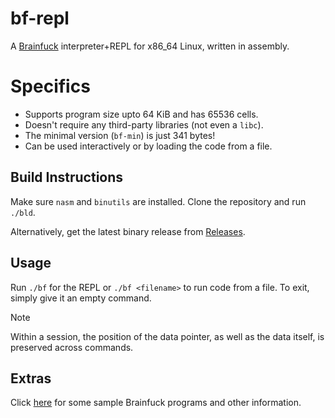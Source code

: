 # bf-repl
A [Brainfuck](https://en.m.wikipedia.org/wiki/Brainfuck) interpreter+REPL for x86_64 Linux, written in assembly.

# Specifics
* Supports program size upto 64 KiB and has 65536 cells.
* Doesn't require any third-party libraries (not even a `libc`).
* The minimal version (`bf-min`) is just 341 bytes!
* Can be used interactively or by loading the code from a file.

## Build Instructions

Make sure `nasm` and `binutils` are installed. Clone the repository and run `./bld`.

Alternatively, get the latest binary release from [Releases](huh).

## Usage

Run `./bf` for the REPL or `./bf <filename>` to run code from a file. To exit, simply give it an empty command.
> [!NOTE]
> Within a session, the position of the data pointer, as well as the data itself, is preserved across commands.

## Extras

Click [here](http://brainfuck.org) for some sample Brainfuck programs and other information.
